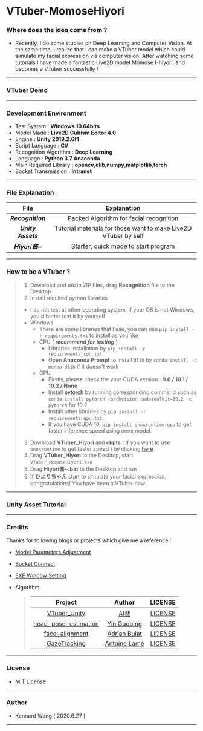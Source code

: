 # VTuber-MomoseHiyori
### Where does the idea come from ?
+ Recently, I do some studies on Deep Learning and Computer Vision. At the same time, I realize that I can make a VTuber model which could simulate my facial expression via computer vision. After watching some tutorials I have made a fantastic Live2D model Momose Hhiyori, and becomes a VTuber successfully !
------
### VTuber Demo
------
### Development Environment
+ Test System : **Windows 10 64bits**
+ Model Made : **Live2D Cubism Editor 4.0**
+ Engine : **Unity 2019.2.6f1** 
+ Script Language : **C#**
+ Recognition Algorithm : **Deep Learning**
+ Language : **Python 3.7 Anaconda**
+ Main Required Library : **opencv**,**dlib**,**numpy**,**matplotlib**,**torch**
+ Socket Transmission : **Intranet**
------
### File Explanation
| File | Explanation |
|:---:|:---:|
| ***Recognition*** | Packed Algorithm for facial recognition |
| ***Unity Assets*** | Tutorial materials for those want to make Live2D VTuber by self |
| ***Hiyori酱~*** | Starter, quick mode to start program |
------
### How to be a VTuber ?

> 1. Download and unzip ZIP files, drag **Recognition** file to the Desktop
> 2. Install required python libraries  
>  + I do not test at other operating system, if your OS is not Windows, you'd better test it by yourself
>  + Windows
>     + There are some libraries that I use, you can use `pip install -r requirements.txt` to install as you like
>     + CPU ( ***recommend for testing*** )
>        +  Libraries Installation by `pip install -r requirements_cpu.txt`
>        +  Open **Anaconda Prompt** to install `dlib` by `conda install -c menpo dlib` if it doesn't work
>     + GPU
>        + Firstly, please check the your CUDA version : **9.0 / 10.1 / 10.2 / None**
>        + Install [pytorch](https://pytorch.org/) by running corresponding command such as `conda install pytorch torchvision cudatoolkit=10.2 -c pytorch` for 10.2
>        + Install other libraries by `pip install -r requirements_gpu.txt`.
>        + If you have CUDA 10, `pip install onnxruntime-gpu` to get faster inference speed using onnx model.
> 
> 3. Download **VTuber_Hiyori** and **ckpts** ( If you want to use `onnxruntime` to get faster speed ) by clicking [here](https://github.com/KennardWang/VTuber-MomoseHiyori/releases/tag/v1.2.0)
> 4. Drag **VTuber_Hiyori** to the Desktop, start `VTuber_MomoseHiyori.exe`
> 5. Drag **Hiyori酱~.bat** to the Desktop and run
> 6. If **ひよりちゃん** start to simulate your facial expression, congratulations! You have been a VTuber now!
------
### Unity Asset Tutorial
------
### Credits
Thanks for following blogs or projects which give me a reference :

+ [Model Parameters Adjustment](https://docs.live2d.com/cubism-sdk-tutorials/about-parameterupdating-of-model/?locale=ja)
+ [Socket Connect](https://blog.csdn.net/u012234115/article/details/46481845)
+ [EXE Window Setting](https://blog.csdn.net/qq_39097425/article/details/81664448)
+ Algorithm

  > | Project | Author | LICENSE |
  > |:---:|:---:|:---:|
  > | [VTuber_Unity](https://github.com/kwea123/VTuber_Unity) | [AI葵](https://github.com/kwea123) | [LICENSE](https://github.com/kwea123/VTuber_Unity/blob/master/LICENSE) |
  > | [head-pose-estimation](https://github.com/yinguobing/head-pose-estimation) | [Yin Guobing](https://github.com/yinguobing) | [LICENSE](https://github.com/yinguobing/head-pose-estimation/blob/master/LICENSE) |
  > | [face-alignment](https://github.com/1adrianb/face-alignment) | [Adrian Bulat](https://github.com/1adrianb) | [LICENSE](https://github.com/1adrianb/face-alignment/blob/master/LICENSE) |
  > | [GazeTracking](https://github.com/antoinelame/GazeTracking) | [Antoine Lamé](https://github.com/antoinelame) | [LICENSE](https://github.com/antoinelame/GazeTracking/blob/master/LICENSE) |
------
### License
+ [MIT License](https://github.com/KennardWang/VTuber-MomoseHiyori/blob/master/LICENSE)
------
### Author
+ Kennard Wang ( 2020.6.27 )
------
